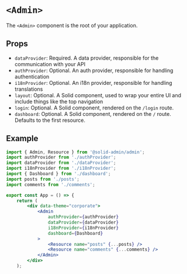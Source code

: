 # `<Admin>`

The `<Admin>` component is the root of your application.

## Props

- `dataProvider`: Required. A data provider, responsible for the communication with your API
- `authProvider`: Optional. An auth provider, responsible for handling authentication
- `i18nProvider`: Optional. An i18n provider, responsible for handling translations
- `layout`: Optional. A Solid component, used to wrap your entire UI and include things like the top navigation
- `login`: Optional. A Solid component, rendered on the `/login` route.
- `dashboard`: Optional. A Solid component, rendered on the `/` route. Defaults to the first resource.

## Example

```jsx
import { Admin, Resource } from '@solid-admin/admin';
import authProvider from './authProvider';
import dataProvider from './dataProvider';
import i18nProvider from './i18nProvider';
import { Dashboard } from './dashboard';
import posts from './posts';
import comments from './comments';

export const App = () => {
	return (
		<div data-theme="corporate">
			<Admin
                authProvider={authProvider}
                dataProvider={dataProvider}
                i18nProvider={i18nProvider}
                dashboard={Dashboard}
            >
				<Resource name="posts" {...posts} />
				<Resource name="comments" {...comments} />
			</Admin>
		</div>
	);
```
